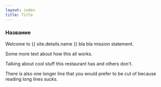 ```yaml
---
layout: index
title: Title
---
```


### Название

Welcome to {{ site.details.name }} bla bla mission statement.

Some more text about how this all works.

Talking about cool stuff this restaurant has and others don't.

There is also one longer line that you would prefer to be cut of because reading long lines sucks.
